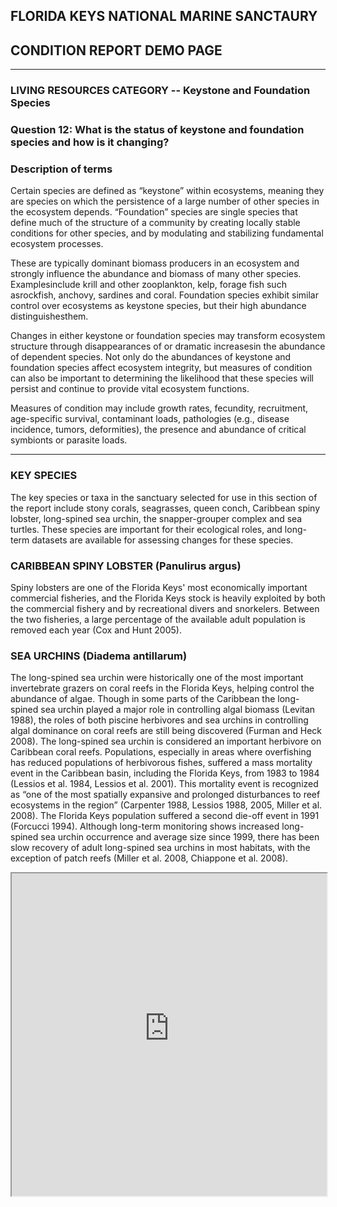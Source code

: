## FLORIDA KEYS NATIONAL MARINE SANCTAURY 
## CONDITION REPORT DEMO PAGE   
------
### LIVING RESOURCES CATEGORY -- Keystone and Foundation Species

### Question 12: What is the status of keystone and foundation species and how is it changing?

### Description of terms 

Certain species are defined as “keystone” within ecosystems, meaning they are species on which the persistence of a
large number of other species in the ecosystem depends. “Foundation” species are single species that define much of the structure of a community by creating locally stable conditions for other species, and by modulating and stabilizing fundamental ecosystem processes. 

These are typically dominant biomass producers in an ecosystem and strongly influence the abundance and biomass of many other species.
Examplesinclude krill and other zooplankton, kelp, forage fish such asrockfish, anchovy, sardines and coral. Foundation species exhibit similar control over ecosystems as keystone species, but their high abundance distinguishesthem.  

Changes in either keystone or foundation species may transform ecosystem structure through disappearances of or dramatic increasesin the abundance of dependent species. Not only do the abundances of keystone and foundation species affect ecosystem integrity, but measures of condition can also be important to  determining the likelihood that these species will persist and continue to provide vital ecosystem functions. 

Measures of condition may include growth rates, fecundity, recruitment, age-specific survival, contaminant loads, pathologies (e.g., disease incidence, tumors, deformities), the presence and abundance of critical symbionts or parasite loads.

---------
### KEY SPECIES
The key species or taxa in the sanctuary selected for use in this section of the report include stony corals, seagrasses, queen conch, Caribbean spiny lobster, long-spined sea urchin, the snapper-grouper complex and sea turtles. These species are important for their ecological roles, and long-term datasets are available for assessing changes for these species.


### CARIBBEAN SPINY LOBSTER (Panulirus argus) 

Spiny lobsters are one of the Florida Keys' most economically important commercial fisheries, and the Florida Keys stock is heavily exploited by both the commercial fishery and by recreational divers and snorkelers. Between the two fisheries, a large percentage of the available adult population is removed each year (Cox and Hunt 2005). 
### SEA URCHINS (Diadema antillarum)

The long-spined sea urchin were historically one of the most important invertebrate grazers on coral reefs in the Florida Keys, helping control the abundance of algae. Though in some parts of the Caribbean the long-spined sea urchin played a major role in controlling algal biomass (Levitan 1988), the roles of both piscine herbivores and sea urchins in controlling algal dominance on coral reefs are still being discovered (Furman and Heck 2008). The long-spined sea urchin is considered an important herbivore on Caribbean coral reefs. Populations, especially in areas where overfishing has reduced populations of herbivorous fishes, suffered a mass mortality event in the Caribbean basin, including the Florida Keys, from 1983 to 1984 (Lessios et al. 1984, Lessios et al. 2001). This mortality event is recognized as “one of the most spatially expansive and prolonged disturbances to reef ecosystems in the region” (Carpenter 1988, Lessios 1988, 2005, Miller et al. 2008). The Florida Keys population suffered a second die-off event in 1991 (Forcucci 1994). Although long-term monitoring shows increased long-spined sea urchin occurrence and average size since 1999, there has been slow recovery of adult long-spined sea urchins in most habitats, with the exception of patch reefs (Miller et al. 2008, Chiappone et al. 2008). 

<iframe src="https://raw.githubusercontent.com/marinebon/info-fk/master/docs/modals/long-spinned-black-sea-urchin.html" width='100%' height='516'>
</iframe>
